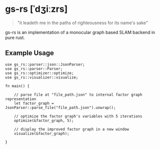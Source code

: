 # gs-rs [ˈdʒiːzrs]

> "it leadeth me in the paths of righteousness for its name's sake"

gs-rs is an implementation of a monocular graph based SLAM backend in pure rust.


## Example Usage

```
use gs_rs::parser::json::JsonParser;
use gs_rs::parser::Parser;
use gs_rs::optimizer::optimize;
use gs_rs::visualizer::visualize;

fn main() {

    // parse file at "file_path.json" to internal factor graph representation
    let factor_graph = JsonParser::parse_file("file_path.json").unwrap();

    // optimize the factor graph's variables with 5 iterations
    optimize(&factor_graph, 5);

    // display the improved factor graph in a new window
    visualize(&factor_graph);

}
```